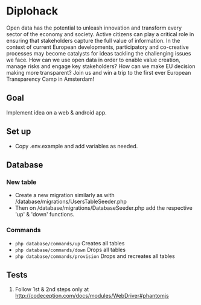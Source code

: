 # Diplohack

Open data has the potential to unleash innovation and transform every sector of the economy and society. Active citizens can play a critical role in ensuring that stakeholders capture the full value of information. In the context of current European developments, participatory and co-creative processes may become catalysts for ideas tackling the challenging issues we face. How can we use open data in order to enable value creation, manage risks and engage key stakeholders? How can we make EU decision making more transparent? Join us and win a trip to the first ever European Transparency Camp in Amsterdam!

## Goal
Implement idea on a web & android app.

## Set up
- Copy .env.example and add variables as needed.

## Database
### New table
- Create a new migration similarly as with /database/migrations/UsersTableSeeder.php
- Then on /database/migrations/DatabaseSeeder.php add the respective 'up' & 'down' functions.
### Commands
- `php database/commands/up` Creates all tables
- `php database/commands/down` Drops all tables
- `php database/commands/provision` Drops and recreates all tables

## Tests
1. Follow 1st & 2nd steps only at http://codeception.com/docs/modules/WebDriver#phantomjs
